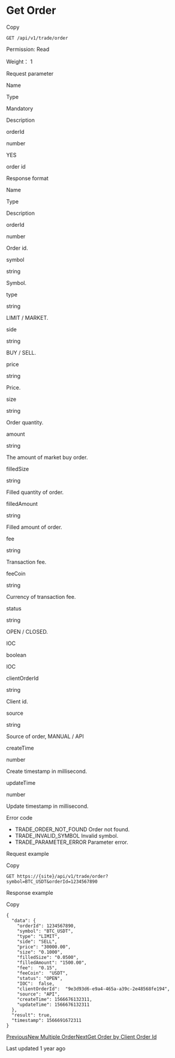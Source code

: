 # Get Order

Copy

```
GET /api/v1/trade/order
```

Permission: Read

Weight： 1

Request parameter

Name

Type

Mandatory

Description

orderId

number

YES

order id

Response format

Name

Type

Description

orderId

number

Order id.

symbol

string

Symbol.

type

string

LIMIT / MARKET.

side

string

BUY / SELL.

price

string

Price.

size

string

Order quantity.

amount

string

The amount of market buy order.

filledSize

string

Filled quantity of order.

filledAmount

string

Filled amount of order.

fee

string

Transaction fee.

feeCoin

string

Currency of transaction fee.

status

string

OPEN / CLOSED.

IOC

boolean

IOC

clientOrderId

string

Client id.

source

string

Source of order, MANUAL / API

createTime

number

Create timestamp in millisecond.

updateTime

number

Update timestamp in millisecond.

Error code

* TRADE\_ORDER\_NOT\_FOUND Order not found.
* TRADE\_INVALID\_SYMBOL Invalid symbol.
* TRADE\_PARAMETER\_ERROR Parameter error.

Request example

Copy

```
GET https://{site}/api/v1/trade/order?symbol=BTC_USDT&orderId=1234567890
```

Response example

Copy

```
{ 
  "data": {
    "orderId": 1234567890,
    "symbol": "BTC_USDT",
    "type": "LIMIT",
    "side": "SELL",
    "price": "30000.00",
    "size": "0.1000",
    "filledSize": "0.0500",
    "filledAmount": "1500.00",
    "fee":  "0.15",
    "feeCoin":  "USDT",
    "status": "OPEN",
    "IOC":  false,
    "clientOrderId":  "9e3d93d6-e9a4-465a-a39c-2e48568fe194",
    "source": "API",
    "createTime": 1566676132311,
    "updateTime": 1566676132311
  },
  "result": true,
  "timestamp": 1566691672311
}
```

[PreviousNew Multiple Order](https://pionex-doc.gitbook.io/apidocs/restful/orders/new-multiple-order)[NextGet Order by Client Order Id](https://pionex-doc.gitbook.io/apidocs/restful/orders/get-order-by-client-order-id)

Last updated 1 year ago
